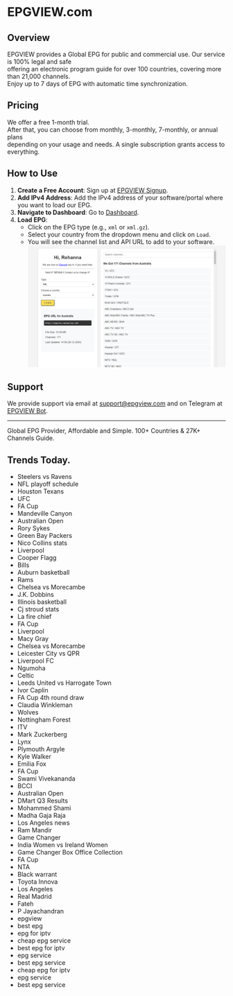 # EPGVIEW.com



## Overview
EPGVIEW provides a Global EPG for public and commercial use. Our service is 100% legal and safe\
offering an electronic program guide for over 100 countries, covering more than 21,000 channels.\
Enjoy up to 7 days of EPG with automatic time synchronization.

## Pricing
We offer a free 1-month trial. \
After that, you can choose from monthly, 3-monthly, 7-monthly, or annual plans \
depending on your usage and needs. A single subscription grants access to everything.

## How to Use
1. **Create a Free Account**: Sign up at [EPGVIEW Signup](https://epgview.com/signup.php).
2. **Add IPv4 Address**: Add the IPv4 address of your software/portal where you want to load our EPG.
3. **Navigate to Dashboard**: Go to [Dashboard](https://epgview.com/dashboard.php).
4. **Load EPG**:
   - Click on the EPG type (e.g., `xml` or `xml.gz`).
   - Select your country from the dropdown menu and click on `Load`.
   - You will see the channel list and API URL to add to your software.
![EPGVIEW](img/dashboard.png)
## Support
We provide support via email at [support@epgview.com](mailto:support@epgview.com) and on Telegram at [EPGVIEW Bot](https://t.me/epgview_bot).

---

Global EPG Provider, Affordable and Simple. 100+ Countries & 27K+ Channels Guide.

## Trends Today.

- Steelers vs Ravens
- NFL playoff schedule
- Houston Texans
- UFC
- FA Cup
- Mandeville Canyon
- Australian Open
- Rory Sykes
- Green Bay Packers
- Nico Collins stats
- Liverpool
- Cooper Flagg
- Bills
- Auburn basketball
- Rams
- Chelsea vs Morecambe
- J.K. Dobbins
- Illinois basketball
- Cj stroud stats
- La fire chief
- FA Cup
- Liverpool
- Macy Gray
- Chelsea vs Morecambe
- Leicester City vs QPR
- Liverpool FC
- Ngumoha
- Celtic
- Leeds United vs Harrogate Town
- Ivor Caplin
- FA Cup 4th round draw
- Claudia Winkleman
- Wolves
- Nottingham Forest
- ITV
- Mark Zuckerberg
- Lynx
- Plymouth Argyle
- Kyle Walker
- Emilia Fox
- FA Cup
- Swami Vivekananda
- BCCI
- Australian Open
- DMart Q3 Results
- Mohammed Shami
- Madha Gaja Raja
- Los Angeles news
- Ram Mandir
- Game Changer
- India Women vs Ireland Women
- Game Changer Box Office Collection
- FA Cup
- NTA
- Black warrant
- Toyota Innova
- Los Angeles
- Real Madrid
- Fateh
- P Jayachandran
- epgview
- best epg
- epg for iptv
- cheap epg service
- best epg for iptv
- epg service
- best epg service
- cheap epg for iptv
- epg service
- best epg service

